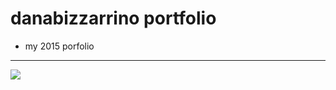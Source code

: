 # danabizzarrino portfolio 
- my 2015 porfolio


---

![](http://danabizzarrino.github.io/Mini-Portfolio/img/portfolio/branding.jpg)
